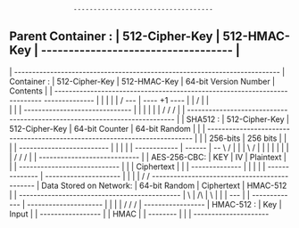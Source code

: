                     -----------------------------------
Parent Container : |  512-Cipher-Key  |  512-HMAC-Key  |
                    -----------------------------------
                            |
   -------------------------
  |                 --------------------------------------------------------------------------
  |    Container : |  512-Cipher-Key  |  512-HMAC-Key  |  64-bit Version Number  |  Contents  |
  |                 --------------------------------------------------------------------------
   --------------                          |             |              |                  |
                 |                        /         ---  |  ---- +1 ----                   |
                 |                       /         |     |                                  \
                 |                      |          |      ------------------------------     |
                 |                      |          |                                    |    |
                 \/                     \/         \/                                   |    |
          --------------------------------------------------------------------------    |    |
SHA512 : |  512-Cipher-Key  |  512-Cipher-Key  |  64-bit Counter  |  64-bit Random  |   |    |
          --------------------------------------------------------------------------    |    |
                                |  256-bits  |  256 bits  |                 |           |    |
                                 -------------------------                  |           |    |
                                      |             |         ------------  |  ------   |  --
                                       \           /         |              |           |
                                        \         /          |              |           |
                                         |       |           |              |           |
                                         \/     \/           \/             |           |
                                      ----------------------------          |           |
                        AES-256-CBC: |  KEY  |  IV  |  Plaintext  |         |           |
                                      ----------------------------          |           |
                                            |  Ciphertext  |                |           |
                                             --------------                 |           |
                                                    |                       |           |
                                    --------------  |  ---------------------            |
                                   |                |                                   |
                                   \/               \/
                           ---------------------------------------------                |
  Data Stored on Network: |  64-bit Random  |  Ciphertext  |  HMAC-512  |               |
                           ---------------------------------------------                |
                                          \   |                 /\                      |
                                           \  |                 |                       |
                                       ---  | |  -------------  |  ---------------------
                                      |     | |                 |
                                      \/   \/ \/                |
                                  -----------------             |
                      HMAC-512 : |  Key  |  Input  |            |
                                  -----------------             |
                                      |  HMAC  |                |
                                       --------                 |
                                          |                     |
                                           ---------------------